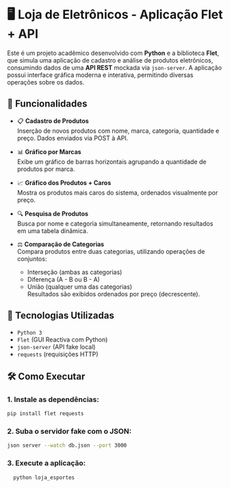 # 🖥️ Loja de Eletrônicos - Aplicação Flet + API

Este é um projeto acadêmico desenvolvido com **Python** e a biblioteca **Flet**, que simula uma aplicação de cadastro e análise de produtos eletrônicos, consumindo dados de uma **API REST** mockada via `json-server`. A aplicação possui interface gráfica moderna e interativa, permitindo diversas operações sobre os dados.

## 🚀 Funcionalidades

- 📋 **Cadastro de Produtos**  
  Inserção de novos produtos com nome, marca, categoria, quantidade e preço. Dados enviados via POST à API.

- 📊 **Gráfico por Marcas**  
  Exibe um gráfico de barras horizontais agrupando a quantidade de produtos por marca.

- 📈 **Gráfico dos Produtos + Caros**  
  Mostra os produtos mais caros do sistema, ordenados visualmente por preço.

- 🔍 **Pesquisa de Produtos**  
  Busca por nome e categoria simultaneamente, retornando resultados em uma tabela dinâmica.

- ⚖️ **Comparação de Categorias**  
  Compara produtos entre duas categorias, utilizando operações de conjuntos:  
  - Interseção (ambas as categorias)  
  - Diferença (A - B ou B - A)  
  - União (qualquer uma das categorias)  
  Resultados são exibidos ordenados por preço (decrescente).

## 🧰 Tecnologias Utilizadas

- `Python 3`
- `Flet` (GUI Reactiva com Python)
- `json-server` (API fake local)
- `requests` (requisições HTTP)

## 🛠️ Como Executar

### 1. Instale as dependências:
  ```bash
  pip install flet requests
```
### 2. Suba o servidor fake com o JSON:
  ```bash
  json server --watch db.json --port 3000
```
### 3. Execute a aplicação:
```bash
  python loja_esportes
```
